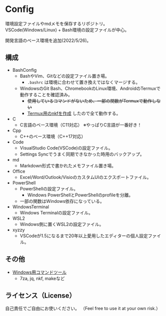 # Config
環境設定ファイルやmdメモを保存するリポジトリ。\
VSCode(Windows/Linux) + Bash環境の設定ファイルが中心。

開発言語のベース環境を追加(2022/5/26)。

## 構成
- BashConfig
  - BashやVim、Gitなどの設定ファイル置き場。
    - `.bashrc` は環境に合わせて置き換えではなくマージする。
  - WindowsのGit Bash、ChromebookのLinux環境、AndroidのTermuxで動作することを確認済み。
    - ~~使用しているコマンドがないため、一部の関数がTermuxで動作しない~~
    - [Termux用のnkfを作成](https://github.com/tsu-kunn/nkf/releases/tag/v2_1_5_Termux) したので全て動作する。
- C
  - C言語のベース環境（C11対応） ※やっぱりC言語が一番好き！
- Cpp
  - C++のベース環境（C++17対応）
- Code
  - VisualStudio Code(VSCode)の設定ファイル。
  - Settings Syncでうまく同期できなかった時用のバックアップ。
- md
  - Markdown形式で書かれたメモファイル置き場。
- Office
  - Excel/Word/Outlook/VisioのカスタムUIのエクスポートファイル。
- PowerShell
  - PowerShellの設定ファイル。
    - Windows PowerShellとPowerShellのprofileを分離。
  - 一部の関数はWindows依存になっている。
- WindowsTerminal
  - Windows Terminalの設定ファイル。
- WSL2
  - Windows側に置くWSL2の設定ファイル。
- xyzzy
  - VSCodeが1.5になるまで20年以上愛用したエディターの個人設定ファイル。 

## その他
- [Windows用コマンドツール](https://drive.google.com/file/d/1hOZdNA-IgRVNrovc1QxtD4_bAVy8V_yj/view?usp=sharing)
  - 7za, jq, nkf, makeなど

## ライセンス（License）
自己責任でご自由にお使いください。
（Feel free to use it at your own risk.）
